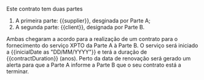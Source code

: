 Este contrato tem duas partes

1. A primeira parte: {{supplier}}, desginada por Parte A;
2. A segunda parte: {{client}}, designada por Parte B.

Ambas chegaram a acordo para a realização de um contrato para o fornecimento do serviço XPTO da Parte A à Parte B.
O serviço será iniciado a {{inicialDate as "DD/MM/YYYY"}} e terá a duração de {{contractDuration}} (anos).
Perto da data de renovação será gerado um alerta para que a Parte A informe a Parte B que o seu contrato está a terminar. 